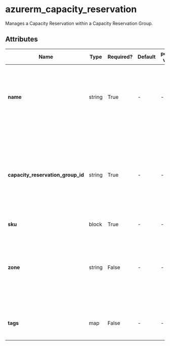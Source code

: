 # azurerm_capacity_reservation

Manages a Capacity Reservation within a Capacity Reservation Group.

## Attributes

| Name | Type | Required? | Default  | possible values | Description |
| ---- | ---- | --------- | -------- | ----------- | ----------- |
| **name** | string | True | -  |  -  | Specifies the name of this Capacity Reservation. Changing this forces a new resource to be created. | 
| **capacity_reservation_group_id** | string | True | -  |  -  | The ID of the Capacity Reservation Group where the Capacity Reservation exists. Changing this forces a new resource to be created. | 
| **sku** | block | True | -  |  -  | A `sku` block. | 
| **zone** | string | False | -  |  -  | Specifies the Availability Zone for this Capacity Reservation. Changing this forces a new resource to be created. | 
| **tags** | map | False | -  |  -  | A mapping of tags to assign to the resource. | 

